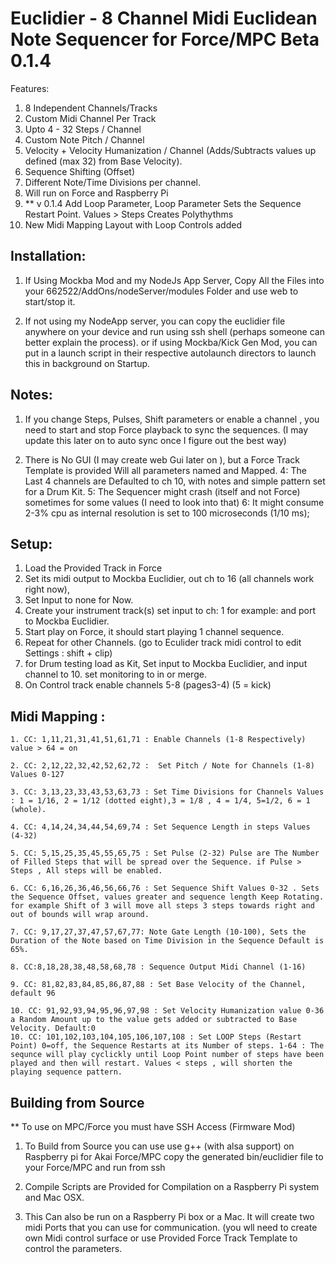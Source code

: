 # Euclidier - 8 Channel Midi Euclidean Note Sequencer for Force/MPC Beta 0.1.4


Features:

1. 8 Independent Channels/Tracks
2. Custom Midi Channel Per Track
3. Upto 4 - 32 Steps / Channel
4. Custom Note Pitch / Channel
5. Velocity + Velocity Humanization / Channel  (Adds/Subtracts values up defined (max 32) from Base Velocity).
6. Sequence Shifting (Offset)
7. Different Note/Time Divisions per channel.
8. Will run on Force and Raspberry Pi
9. ** v 0.1.4 Add Loop Parameter, Loop Parameter Sets the Sequence Restart Point. Values > Steps Creates Polythythms 
10. New Midi Mapping Layout with Loop Controls added



## Installation: 
1. If Using Mockba Mod and my NodeJs App Server, Copy All the Files into your 662522/AddOns/nodeServer/modules Folder and use web to  start/stop  it.

2. If not using my NodeApp server, you can copy the euclidier file anywhere on your device and run using ssh shell (perhaps someone can better explain the process).
or if using Mockba/Kick Gen Mod, you can put in a launch script in their respective autolaunch directors to launch this in background on Startup.

## Notes:
1. If you change Steps, Pulses, Shift parameters or enable a channel , you need to start and stop Force playback to sync the sequences. (I may update this later on to auto sync once I figure out the best way)

2. There is No GUI (I may create web Gui later on ), but a Force Track Template is provided Will all parameters named and Mapped.
4: The Last 4 channels are Defaulted to ch 10,  with notes and simple pattern set for a Drum Kit.
5: The Sequencer might crash (itself  and not Force) sometimes for some values (I need to look into that)
6: It might consume 2-3% cpu as internal resolution is set to 100 microseconds (1/10 ms);


## Setup:
1. Load the Provided Track in Force
2. Set its midi output to Mockba Euclidier, out ch to 16 (all channels work right now),
3. Set Input to none for Now.
4. Create your instrument track(s) set input to ch: 1 for example: and port to Mockba Euclidier.
5. Start play on Force, it should start playing 1 channel sequence.
6. Repeat for other Channels. (go to Eculider track midi control to edit Settings : shift +  clip)
7. for Drum testing load as Kit, Set input to Mockba Euclidier, and input channel to 10. set monitoring to in or merge.
8. On Control track enable channels 5-8 (pages3-4) (5 = kick)

## Midi Mapping :
    1. CC: 1,11,21,31,41,51,61,71 : Enable Channels (1-8 Respectively) value > 64 = on

    2. CC: 2,12,22,32,42,52,62,72 :  Set Pitch / Note for Channels (1-8) Values 0-127

    3. CC: 3,13,23,33,43,53,63,73 : Set Time Divisions for Channels Values : 1 = 1/16, 2 = 1/12 (dotted eight),3 = 1/8 , 4 = 1/4, 5=1/2, 6 = 1 (whole).

    4. CC: 4,14,24,34,44,54,69,74 : Set Sequence Length in steps Values (4-32)

    5. CC: 5,15,25,35,45,55,65,75 : Set Pulse (2-32) Pulse are The Number of Filled Steps that will be spread over the Sequence. if Pulse > Steps , All steps will be enabled.

    6. CC: 6,16,26,36,46,56,66,76 : Set Sequence Shift Values 0-32 . Sets the Sequence Offset, values greater and sequence length Keep Rotating. for example Shift of 3 will move all steps 3 steps towards right and out of bounds will wrap around. 

    7. CC: 9,17,27,37,47,57,67,77: Note Gate Length (10-100), Sets the Duration of the Note based on Time Division in the Sequence Default is 65%.

    8. CC:8,18,28,38,48,58,68,78 : Sequence Output Midi Channel (1-16)

    9. CC: 81,82,83,84,85,86,87,88 : Set Base Velocity of the Channel, default 96

    10. CC: 91,92,93,94,95,96,97,98 : Set Velocity Humanization value 0-36 a Random Amount up to the value gets added or subtracted to Base Velocity. Default:0
    10. CC: 101,102,103,104,105,106,107,108 : Set LOOP Steps (Restart Point) 0=off, the Sequence Restarts at its Number of steps. 1-64 : The sequnce will play cyclickly until Loop Point number of steps have been played and then will restart. Values < steps , will shorten the playing sequence pattern.

## Building from Source
** To use on MPC/Force you must have SSH Access (Firmware Mod)

1. To Build from Source you can use use g++ (with alsa support) on Raspberry pi for Akai Force/MPC
copy the generated bin/euclidier file to your Force/MPC and run from ssh 

2. Compile Scripts are Provided for Compilation on a Raspberry Pi system and Mac OSX.

3. This Can also be run on a Raspberry Pi box or a Mac. It will create two midi Ports that you can use for communication. (you wll need to create own Midi control surface or use Provided Force Track Template to control the parameters.
   











